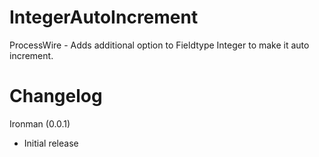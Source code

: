 # IntegerAutoIncrement
ProcessWire - Adds additional option to Fieldtype Integer to make it auto increment.

# Changelog

Ironman (0.0.1)
* Initial release
